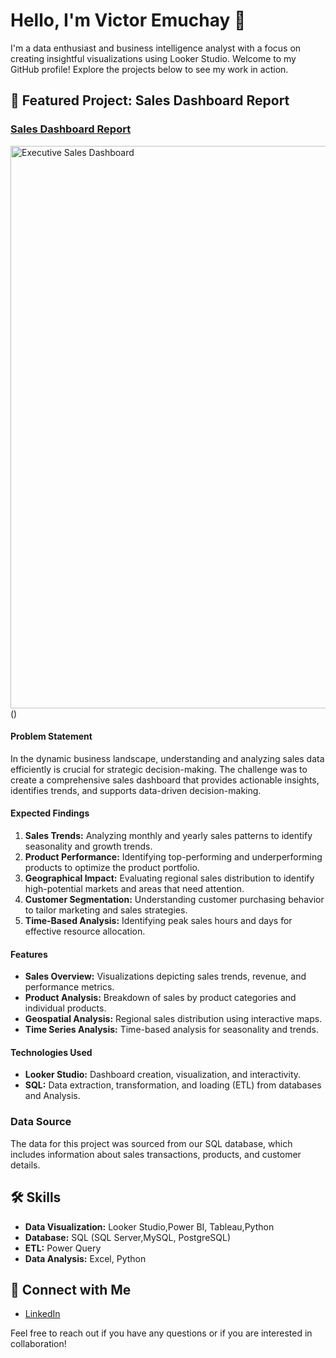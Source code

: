 # Hello, I'm Victor Emuchay 👋

I'm a data enthusiast and business intelligence analyst with a focus on creating insightful visualizations using Looker Studio. Welcome to my GitHub profile! Explore the projects below to see my work in action.

## 🚀 Featured Project: Sales Dashboard Report

### [Sales Dashboard Report]([link-to-sales-dashboard](https://lookerstudio.google.com/u/0/reporting/b0692bbc-42d0-46ba-8120-2eb58ddcee65/page/OUOeD))
<img width="900" alt="Executive Sales Dashboard" src="https://github.com/Victor7615/Sales-Analysis/assets/92019004/2df9bec1-e791-401b-a902-fd4ac49242f8">
()

#### Problem Statement
In the dynamic business landscape, understanding and analyzing sales data efficiently is crucial for strategic decision-making. The challenge was to create a comprehensive sales dashboard that provides actionable insights, identifies trends, and supports data-driven decision-making.

#### Expected Findings
1. **Sales Trends:** Analyzing monthly and yearly sales patterns to identify seasonality and growth trends.
2. **Product Performance:** Identifying top-performing and underperforming products to optimize the product portfolio.
3. **Geographical Impact:** Evaluating regional sales distribution to identify high-potential markets and areas that need attention.
4. **Customer Segmentation:** Understanding customer purchasing behavior to tailor marketing and sales strategies.
5. **Time-Based Analysis:** Identifying peak sales hours and days for effective resource allocation.

#### Features
- **Sales Overview:** Visualizations depicting sales trends, revenue, and performance metrics.
- **Product Analysis:** Breakdown of sales by product categories and individual products.
- **Geospatial Analysis:** Regional sales distribution using interactive maps.
- **Time Series Analysis:** Time-based analysis for seasonality and trends.

#### Technologies Used
- **Looker Studio:** Dashboard creation, visualization, and interactivity.
- **SQL:** Data extraction, transformation, and loading (ETL) from databases and Analysis.

### Data Source
The data for this project was sourced from our SQL database, which includes information about sales transactions, products, and customer details.

## 🛠️ Skills

- **Data Visualization:** Looker Studio,Power BI, Tableau,Python
- **Database:** SQL (SQL Server,MySQL, PostgreSQL)
- **ETL:** Power Query
- **Data Analysis:** Excel, Python

## 🔗 Connect with Me

- [LinkedIn](https://www.linkedin.com/in/victoremuchay/)


Feel free to reach out if you have any questions or if you are interested in collaboration!

